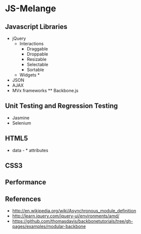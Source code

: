 JS-Melange
==========

Javascript Libraries
--------------------
* jQuery
    * Interactions
        * Draggable
        * Droppable
        * Resizable
        * Selectable
        * Sortable
    * Widgets
        * 
* JSON
* AJAX
* MVx frameworks
** Backbone.js

Unit Testing and Regression Testing
-----------------------------------
* Jasmine
* Selenium

HTML5
-----
* data - * attributes


CSS3
----

Performance
-----------


References
-----------
* http://en.wikipedia.org/wiki/Asynchronous_module_definition
* http://learn.jquery.com/jquery-ui/environments/amd/
* https://github.com/thomasdavis/backbonetutorials/tree/gh-pages/examples/modular-backbone
